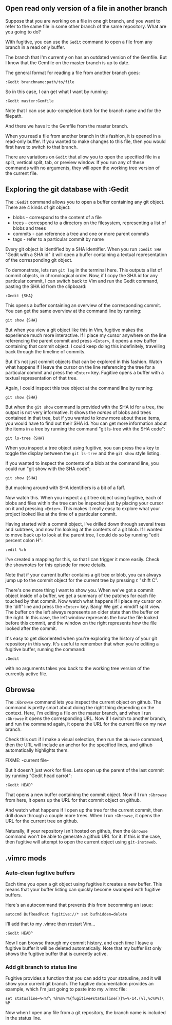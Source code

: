 ## Open read only version of a file in another branch

Suppose that you are working on a file in one git branch, and you want to refer to the same file in some other branch of the same repository. What are you going to do?

With fugitive, you can use the `Gedit` command to open a file from any branch in a read only buffer.

The branch that I'm currently on has an outdated version of the Gemfile. But I know that the Gemfile on the master branch is up to date.

The general format for reading a file from another branch goes:

    :Gedit branchname:path/to/file

So in this case, I can get what I want by running:

    :Gedit master:Gemfile

Note that I can use auto-completion both for the branch name and for the filepath.

And there we have it: the Gemfile from the master branch.

When you read a file from another branch in this fashion, it is opened in a read-only buffer. If you wanted to make changes to this file, then you would first have to switch to that branch. 

There are variations on `Gedit` that allow you to open the specified file in a split, vertical split, tab, or preview window. If you run any of these commands with no arguments, they will open the working tree version of the current file.

## Exploring the git database with :Gedit

The `:Gedit` command allows you to open a buffer containing any git object. There are 4 kinds of git object:

* blobs - correspond to the content of a file
* trees - correspond to a directory on the filesystem, representing a list of blobs and trees
* commits - can reference a tree and one or more parent commits
* tags - refer to a particular commit by name

Every git object is identified by a SHA identifier. When you run `:Gedit SHA` "Gedit with a SHA id" it will open a  buffer containing a textual representation of the corresponding git object.

To demonstrate, lets run `git log` in the terminal here. This outputs a list of commit objects, in chronological order. Now, if I copy the SHA id for any particular commit, I can switch back to Vim and run the Gedit command, pasting the SHA id from the clipboard:

    :Gedit {SHA}

This opens a buffer containing an overview of the corresponding commit. You can get the same overview at the command line by running:

    git show {SHA}

But when you view a git object like this in Vim, fugitive makes the experience much more interactive. If I place my cursor anywhere on the line referencing the parent commit and press `<Enter>`, it opens a new buffer containing that commit object. I could keep doing this indefinitely, travelling back through the timeline of commits.

But it's not just commit objects that can be explored in this fashion. Watch what happens if I leave the cursor on the line referencing the tree for a particular commit and press the `<Enter>` key. Fugitive opens a buffer with a textual representation of that tree.

Again, I could inspect this tree object at the command line by running:

    git show {SHA}

But when the `git show` command is provided with the SHA id for a tree, the output is not very informative. It shows the *names* of blobs and trees contained in that tree, but if you wanted to know more about these items, you would have to find out their SHA id. You can get more information about the items in a tree by running the command "git ls-tree with the SHA code":

    git ls-tree {SHA}

When you inspect a tree object using fugitive, you can press the `a` key to toggle the display between the `git ls-tree` and the `git show` style listing.

If you wanted to inspect the contents of a blob at the command line, you could run "git show with the SHA code":

    git show {SHA}

But mucking around with SHA identifiers is a bit of a faff.

Now watch this. When you inspect a git tree object using fugitive, each of blobs and files within the tree can be inspected just by placing your cursor on it and pressing `<Enter>`. This makes it really easy to explore what your project looked like at the time of a particular commit.

Having started with a commit object, I've drilled down through several trees and subtrees, and now I'm looking at the contents of a git blob. If I wanted to move back up to look at the parent tree, I could do so by running "edit percent colon H":

    :edit %:h

I've created a mapping for this, so that I can trigger it more easily. Check the shownotes for this episode for more details.

Note that if your current buffer contains a git tree or blob, you can always jump up to the commit object for the current tree by pressing `C` "shift C".

There's one more thing I want to show you. When we've got a commit object inside of a buffer, we get a summary of the patches for each file touched by that commit. Now watch what happens if I place my cursor on the 'diff' line and press the `<Enter>` key. Bang! We get a vimdiff split view. The buffer on the left always represents an older state than the buffer on the right. In this case, the left window represents the how the file looked before this commit, and the window on the right represents how the file looked after the commit.

It's easy to get disoriented when you're exploring the history of your git repository in this way. It's useful to remember that when you're editing a fugitive buffer, running the command:

    :Gedit

with no arguments takes you back to the working tree version of the currently active file.

## Gbrowse

The `:Gbrowse` command lets you inspect the current object on github. The command is pretty smart about doing the right thing depending on the context. Here, I'm editing a file on the master branch, and when I run `:Gbrowse` it opens the corresponding URL. Now if I switch to another branch, and run the command again, it opens the URL for the current file on my new branch.

Check this out: if I make a visual selection, then run the `Gbrowse` command, then the URL will include an anchor for the specified lines, and github automatically highlights them.

FIXME: -current file-

But it doesn't just work for files. Lets open up the parent of the last commit by running "Gedit head carrot":

    :Gedit HEAD^

That opens a new buffer containing the commit object. Now if I run `:Gbrowse` from here, it opens up the URL for that commit object on github.

And watch what happens if I open up the tree for the current commit, then drill down through a couple more trees. When I run `:Gbrowse`, it opens the URL for the current tree on github.

Naturally, if your repository isn't hosted on github, then the `Gbrowse` command won't be able to generate a github URL for it. If this is the case, then fugitive will attempt to open the current object using `git-instaweb`.


## .vimrc mods

### Auto-clean fugitive buffers

Each time you open a git object using fugitive it creates a new buffer. This means that your buffer listing can quickly become swamped with fugitive buffers.

Here's an autocommand that prevents this from becomming an issue:

    autocmd BufReadPost fugitive://* set bufhidden=delete

I'll add that to my .vimrc then restart Vim...

    :Gedit HEAD^

Now I can browse through my commit history, and each time I leave a fugitive buffer it will be deleted automatically. Note that my buffer list only shows the fugitive buffer that is currently active.

### Add git branch to status line

Fugitive provides a function that you can add to your statusline, and it will show your current git branch. The fugitive documentation provides an example, which I'm just going to paste into my .vimrc file:

    set statusline=%<%f\ %h%m%r%{fugitive#statusline()}%=%-14.(%l,%c%V%)\ %P

Now when I open any file from a git repository, the branch name is included in the status line.